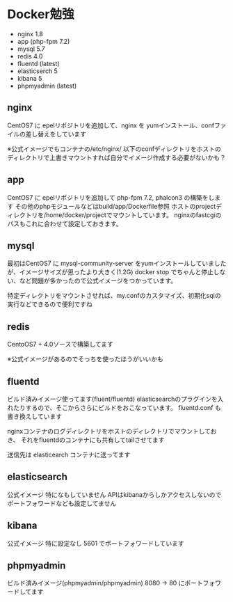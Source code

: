 # Docker勉強

- nginx 1.8
- app (php-fpm 7.2)
- mysql 5.7
- redis 4.0
- fluentd (latest)
- elasticserch 5
- kibana 5
- phpmyadmin (latest)

## nginx

CentOS7 に epelリポジトリを追加して、nginx を yumインストール、confファイルの差し替えをしています

※公式イメージでもコンテナの/etc/nginx/ 以下のconfディレクトリをホストのディレクトリで上書きマウントすれば自分でイメージ作成する必要がないかも？

## app

CentOS7 に epelリポジトリを追加して php-fpm 7.2, phalcon3 の構築をします
その他のphpモジュールなどはbuild/app/Dockerfile参照
ホストのprojectディレクトリを/home/docker/projectでマウントしています。
nginxのfastcgiのパスもこれに合わせて設定しておきます。

## mysql

最初はCentOS7 に mysql-community-server をyumインストールしていましたが、イメージサイズが思ったより大きく(1.2G)
docker stop でちゃんと停止しない、など問題が多かったので公式イメージをつかっています。

特定ディレクトリをマウントさせれば、my.confのカスタマイズ、初期化sqlの実行などできるので便利ですね

## redis

CentoOS7 + 4.0ソースで構築してます

※公式イメージがあるのでそっちを使ったほうがいいかも

## fluentd

ビルド済みイメージ使ってます(fluent/fluentd)
elasticsearchのプラグインを入れたりするので、そこからさらにビルドをおこなっています。
fluentd.conf も書き換えしています

nginxコンテナのログディレクトリをホストのディレクトリでマウントしておき、
それをfluentdのコンテナにも共有してtailさせてます

送信先は elasticearch コンテナに送ってます

## elasticsearch

公式イメージ
特になもしていません
APIはkibanaからしかアクセスしないのでポートフォワードなども設定してません

## kibana

公式イメージ
特に設定なし
5601 でポートフォワードしています

## phpmyadmin

ビルド済みイメージ(phpmyadmin/phpmyadmin)
8080 -> 80 にポートフォワードしてます
